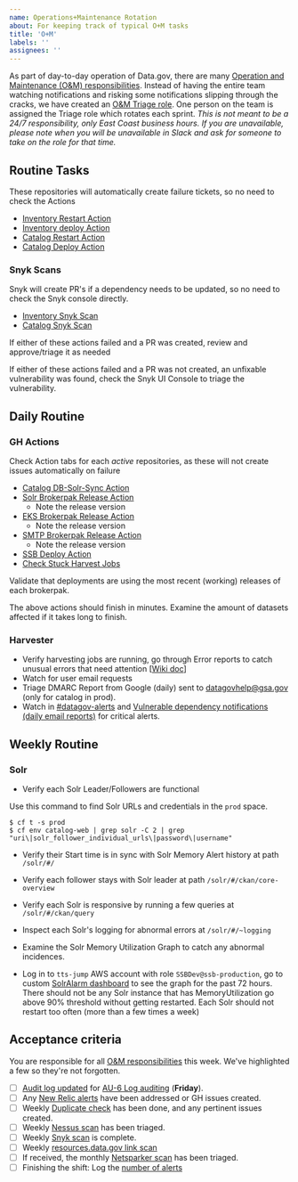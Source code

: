 ```yaml
---
name: Operations+Maintenance Rotation
about: For keeping track of typical O+M tasks
title: 'O+M'
labels: ''
assignees: ''
---
```

As part of day-to-day operation of Data.gov, there are many [Operation and Maintenance (O&M) responsibilities](https://github.com/gsa/data.gov/wiki/Operation-and-Maintenance-Responsibilities). Instead of having the entire team watching notifications and risking some notifications slipping through the cracks, we have created an [O&M Triage role](https://github.com/gsa/data.gov/wiki/Operation-and-Maintenance-Responsibilities#om-triage-rotation). One person on the team is assigned the Triage role which rotates each sprint. _This is not meant to be a 24/7 responsibility, only East Coast business hours. If you are unavailable, please note when you will be unavailable in Slack and ask for someone to take on the role for that time._

## Routine Tasks
These repositories will automatically create failure tickets, so no need to check the Actions
  - [Inventory Restart Action](https://github.com/GSA/inventory-app/actions/workflows/restart.yml)
  - [Inventory deploy Action](https://github.com/GSA/inventory-app/actions/workflows/deploy.yml)
  - [Catalog Restart Action](https://github.com/GSA/catalog.data.gov/actions/workflows/restart.yml)
  - [Catalog Deploy Action](https://github.com/GSA/catalog.data.gov/actions/workflows/publish.yml)

### Snyk Scans
Snyk will create PR's if a dependency needs to be updated, so no need to check the Snyk console directly.
  - [Inventory Snyk Scan](https://github.com/GSA/inventory-app/actions/workflows/snyk.yml)
  - [Catalog Snyk Scan](https://github.com/GSA/catalog.data.gov/actions/workflows/snyk.yml)

If either of these actions failed and a PR was created, review and approve/triage it as needed

If either of these actions failed and a PR was not created, an unfixable vulnerability was found, check the Snyk UI Console to triage the vulnerability.

## Daily Routine

### GH Actions
Check Action tabs for each _active_ repositories, as these will not create issues automatically on failure
  - [Catalog DB-Solr-Sync Action](https://github.com/GSA/catalog.data.gov/actions/workflows/db-solr-sync-automated.yml)
  - [Solr Brokerpak Release Action](https://github.com/GSA/datagov-brokerpak-solr/actions/workflows/release.yml)
    - Note the release version
  - [EKS Brokerpak Release Action](https://github.com/GSA/datagov-brokerpak-eks/actions/workflows/release.yml)
    - Note the release version
  - [SMTP Brokerpak Release Action](https://github.com/GSA/datagov-brokerpak-smtp/actions/workflows/release.yml)
    - Note the release version
  - [SSB Deploy Action](https://github.com/GSA/datagov-ssb/actions/workflows/apply.yml)
  - [Check Stuck Harvest Jobs](https://github.com/GSA/catalog.data.gov/actions/workflows/check-stuck-harvest-jobs.yml)
  
  Validate that deployments are using the most recent (working) releases of each brokerpak.
  
  The above actions should finish in minutes. Examine the amount of datasets affected if it takes long to finish.

### Harvester
- Verify harvesting jobs are running, go through Error reports to catch unusual errors that need attention [[Wiki doc](https://github.com/gsa/data.gov/wiki/Operation-and-Maintenance-Responsibilities#harvest-job-report-daily-email-report)]
- Watch for user email requests
- Triage DMARC Report from Google (daily) sent to datagovhelp@gsa.gov (only for catalog in prod).
- Watch in [#datagov-alerts](https://gsa-tts.slack.com/archives/C4RGAM1Q8) and [Vulnerable dependency notifications (daily email reports)](https://github.com/gsa/data.gov/wiki/Operation-and-Maintenance-Responsibilities#vulnerable-dependency-notifications-daily-email-reports) for critical alerts.

## Weekly Routine
### Solr
- Verify each Solr Leader/Followers are functional

Use this command to find Solr URLs and credentials in the `prod` space.

```
$ cf t -s prod
$ cf env catalog-web | grep solr -C 2 | grep "uri\|solr_follower_individual_urls\|password\|username"
```

- Verify their Start time is in sync with Solr Memory Alert history at path `/solr/#/`
- Verify each follower stays with Solr leader at path `/solr/#/ckan/core-overview`
- Verify each Solr is responsive by running a few queries at `/solr/#/ckan/query`
- Inspect each Solr's logging for abnormal errors at `/solr/#/~logging`

- Examine the Solr Memory Utilization Graph to catch any abnormal incidences.

- Log in to `tts-jump` AWS account with role `SSBDev@ssb-production`, go to custom [SolrAlarm dashboard](https://us-west-2.console.aws.amazon.com/cloudwatch/home?region=us-west-2#dashboards:name=CatalogProdSolr;start=PT72H) to see the graph for the past 72 hours. There should not be any Solr instance that has MemoryUtilization go above 90% threshold without getting restarted. Each Solr should not restart too often (more than a few times a week)

## Acceptance criteria
You are responsible for all [O&M responsibilities](https://github.com/gsa/data.gov/wiki/Operation-and-Maintenance-Responsibilities) this week. We've highlighted a few so they're not forgotten.

- [ ] [Audit log updated](https://docs.google.com/spreadsheets/d/1z6lqmyNxC7s5MiTt9f6vT41IS2DLLJl4HwEqXvvft40/edit) for [AU-6 Log auditing](https://github.com/gsa/data.gov/wiki/Operation-and-Maintenance-Responsibilities#au-6-log-auditing) (**Friday**).
- [ ] Any [New Relic alerts](https://alerts.newrelic.com/accounts/1601367/incidents) have been addressed or GH issues created.
- [ ] Weekly [Duplicate check](https://github.com/GSA/data.gov/wiki/Operation-and-Maintenance-Responsibilities#duplicate-check) has been done, and any pertinent issues created.
- [ ] Weekly [Nessus scan](https://github.com/gsa/data.gov/wiki/Operation-and-Maintenance-Responsibilities#nessus-host-scan-report-from-isso) has been triaged.
- [ ] Weekly [Snyk scan](https://github.com/gsa/data.gov/wiki/Operation-and-Maintenance-Responsibilities#automated-dependency-updates-ad-hoc-github-prs) is complete.
- [ ] Weekly [resources.data.gov link scan](https://app.circleci.com/pipelines/github/GSA/resources.data.gov?branch=main)
- [ ] If received, the monthly [Netsparker scan](https://github.com/gsa/data.gov/wiki/Operation-and-Maintenance-Responsibilities#netsparker-compliance-scan-report-from-isso) has been triaged.
- [ ] Finishing the shift: Log the [number of alerts](https://docs.google.com/spreadsheets/d/1u1hSUAQW6FWzphog122stfB6MB9Wiq0NROT3PeicRoM/edit#gid=939071144) 
